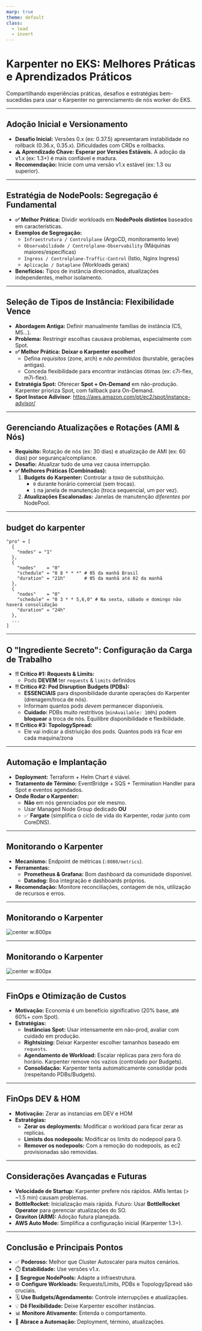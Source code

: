 ```yaml
---
marp: true
theme: default
class:
  - lead
  - invert
---
```


# **Karpenter no EKS: Melhores Práticas e Aprendizados Práticos**

Compartilhando experiências práticas, desafios e estratégias bem-sucedidas para usar o Karpenter no gerenciamento de nós worker do EKS.

---

## **Adoção Inicial e Versionamento**

*   **Desafio Inicial:** Versões 0.x (ex: 0.37.5) apresentaram instabilidade no rollback (0.36.x, 0.35.x). Dificuldades com CRDs e rollbacks.
*   **⚠️ Aprendizado Chave:** **Esperar por Versões Estáveis.** A adoção da v1.x (ex: 1.3+) é mais confiável e madura.
*   **Recomendação:** Inicie com uma versão v1.x estável (ex: 1.3 ou superior).

---

## **Estratégia de NodePools: Segregação é Fundamental**

*   **✅ Melhor Prática:** Dividir workloads em **NodePools distintos** baseados em características.
*   **Exemplos de Segregação:**
    *   `Infraestrutura / Controlplane` (ArgoCD, monitoramento leve)
    *   `Observabilidade / Controlplane-Observability` (Máquinas maiores/específicas)
    *   `Ingress / Controlplane-Traffic-Control` (Istio, Nginx Ingress)
    *   `Aplicação / Dataplane` (Workloads gerais)
*   **Benefícios:** Tipos de instância direcionados, atualizações independentes, melhor isolamento.

---

## **Seleção de Tipos de Instância: Flexibilidade Vence**

*   **Abordagem Antiga:** Definir manualmente famílias de instância (C5, M5...).
*   **Problema:** Restringir escolhas causava problemas, especialmente com Spot.
*   **✅ Melhor Prática:** **Deixar o Karpenter escolher!**
    *   Defina *requisitos* (zone, arch) e *não permitidos* (burstable, gerações antigas).
    *   Conceda flexibilidade para encontrar instâncias ótimas (ex: c7i-flex, m7i-flex).
*   **Estratégia Spot:** Oferecer **Spot + On-Demand** em não-produção. Karpenter prioriza Spot, com fallback para On-Demand.
*   **Spot Instace Adivisor**: <https://aws.amazon.com/pt/ec2/spot/instance-advisor/>

---

## **Gerenciando Atualizações e Rotações (AMI & Nós)**

*   **Requisito:** Rotação de nós (ex: 30 dias) e atualização de AMI (ex: 60 dias) por segurança/compliance.
*   **Desafio:** Atualizar tudo de uma vez causa interrupção.
*   **✅ Melhores Práticas (Combinadas):**
    1.  **Budgets do Karpenter:** Controlar a *taxa* de substituição.
        *   `0` durante horário comercial (sem trocas).
        *   `1` na janela de manutenção (troca sequencial, um por vez).
    3.  **Atualizações Escalonadas:** Janelas de manutenção *diferentes* por NodePool.

---

## **budget do karpenter**

```hcl
"pro" = [
  {
    "nodes" = "1"
  },
  {
    "nodes"    = "0"
    "schedule" = "0 8 * * *" # 05 da manhã Brasil
    "duration" = "21h"       # 05 da manhã até 02 da manhã
  },
  {
    "nodes"    = "0"
    "schedule" = "0 3 * * 5,6,0" # Na sexta, sábado e domingo não haverá consolidação
    "duration" = "24h"
  },
  ...
]
```

---

## **O "Ingrediente Secreto": Configuração da Carga de Trabalho**

*   **‼️ Crítico #1: Requests & Limits:**
    *   Pods **DEVEM** ter `requests` & `limits` definidos 
*   **‼️ Crítico #2: Pod Disruption Budgets (PDBs):**
    *   **ESSENCIAIS** para disponibilidade durante operações do Karpenter (drenagem/troca de nós).
    *   Informam quantos pods *devem* permanecer disponíveis.
    *   **Cuidado:** PDBs muito restritivos (`minAvailable: 100%`) podem **bloquear** a troca de nós. Equilibre disponibilidade e flexibilidade.
*   **‼️ Crítico #3: TopologySpread:**    
    * Ele vai indicar a distriuição dos pods. Quantos pods irá ficar em cada maquina/zona

---

## **Automação e Implantação**

*   **Deployment:** Terraform + Helm Chart é viável.
*   **Tratamento de Término:** EventBridge + SQS + Termination Handler para Spot e eventos agendados.
*   **Onde Rodar o Karpenter:**
    *   **Não** em nós gerenciados por ele mesmo.
    *   Usar Managed Node Group dedicado **OU**
    *   ✅ **Fargate** (simplifica o ciclo de vida do Karpenter, rodar junto com CoreDNS).

---

## **Monitorando o Karpenter**

*   **Mecanismo:** Endpoint de métricas (`:8080/metrics`).
*   **Ferramentas:**
    *   **Prometheus & Grafana:** Bom dashboard da comunidade disponível.
    *   **Datadog:** Boa integração e dashboards próprios.
*   **Recomendação:** Monitore reconciliações, contagem de nós, utilização de recursos e erros.

---

## **Monitorando o Karpenter**

![center w:800px](./karpenter-dash.png)

---

## **Monitorando o Karpenter**

![center w:800px](./karpenter-dashboard-datadog.avif)

---

## **FinOps e Otimização de Custos**

*   **Motivação:** Economia é um benefício significativo (20% base, até 60%+ com Spot).
*   **Estratégias:**
    *   **Instâncias Spot:** Usar intensamente em não-prod, avaliar com cuidado em produção.
    *   **Rightsizing:** Deixar Karpenter escolher tamanhos baseado em `requests`.
    *   **Agendamento de Workload:** Escalar réplicas para zero fora do horário. Karpenter remove nós vazios (controlado por Budgets).
    *   **Consolidação:** Karpenter tenta automaticamente consolidar pods (respeitando PDBs/Budgets).

---

## **FinOps DEV & HOM**

*   **Motivação:** Zerar as instancias em DEV e HOM
*   **Estratégias:**
    *   **Zerar os deployments:** Modificar o workload para ficar zerar as replicas.
    *   **Limists dos nodepools:** Modificar os limits do nodepool para 0.
    *   **Remover os nodepools:**  Com a remoção do nodepools, as ec2 provisionadas são removidas.
---


## **Considerações Avançadas e Futuras**

*   **Velocidade de Startup:** Karpenter prefere nós rápidos. AMIs lentas (> ~1.5 min) causam problemas.
*   **BottleRocket:** Inicialização mais rápida. Futuro: Usar **BottleRocket Operator** para gerenciar atualizações do SO.
*   **Graviton (ARM):** Adoção futura planejada.
*   **AWS Auto Mode:** Simplifica a configuração inicial (Karpenter 1.3+).

---

## **Conclusão e Principais Pontos**

*   ✅ **Poderoso:** Melhor que Cluster Autoscaler para muitos cenários.
*   ⏱️ **Estabilidade:** Use versões v1.x.
*   🧱 **Segregue NodePools:** Adapte a infraestrutura.
*   ⚙️ **Configure Workloads:** Requests/Limits, PDBs e TopologySpread são cruciais.
*   🗓️ **Use Budgets/Agendamento:** Controle interrupções e atualizações.
*   💡 **Dê Flexibilidade:** Deixe Karpenter escolher instâncias.
*   📊 **Monitore Ativamente:** Entenda o comportamento.
*   🤖 **Abrace a Automação:** Deployment, término, atualizações.